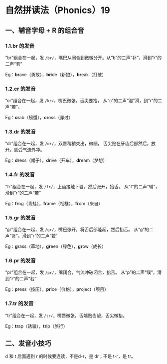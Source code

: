 # 自然拼读法（Phonics）19

## 一、辅音字母 + R 的组合音

### 1.1.br 的发音

“br”组合在一起，发 `/br/`，嘴巴从闭合到微微分开。从”b”的二声“补”，滑到”r”的二声“若”

Eg：**br**ave（勇敢），**br**ide（新娘），**br**eak（打破）

### 1.2.cr 的发音

“cr”组合在一起，发 `/kr/`，嘴巴微张，舌尖要抬， 从”c”的二声“渴”滑，到”r“的二声“若”。

Eg：**cr**ab（螃蟹），**cr**oss（穿过）

### 1.3.dr 的发音

“dr”组合在一起，发 `/dr/`，双唇稍稍突出，微圆， 舌尖贴在牙齿后部然后，放开。感受气流外冲。

Eg：**dr**ess（裙子），**dr**ive（开车），**dr**eam（梦想）

### 1.4.fr 的发音

“fr”组合在一起，发 `/fr/`，上齿接触下唇，然后张开，抬舌。 从”f”的二声“辅”，滑到”r”的二声“若”

Eg：**fr**og（青蛙），**fr**ame（相框），**fr**om（来自）

### 1.5.gr 的发音

“gr”组合在一起，发 `/ɡr/`，嘴巴张开，将舌后部隆起，然后抬舌。 从“g”的二声“哥”，滑到”r”的二声“若〞

Eg：**gr**ass（草地），**gr**een（绿色），**gr**ow（成长）

### 1.6.pr 的发音

“pr”组合在一起，发 `/pr/`，嘴闭合，气流冲破闭合，抬舌。 从“p”的二声“噗”，滑到”r”的二声“若”

Eg：**pr**ess（按压），**pr**ice（价格），**pr**oject（项目）

### 1.7.tr 的发音

“tr”组合在一起，发 `/tr/`，嘴唇微张，舌端贴齿龈，舌尖微抬。

Eg：**tr**ap（诱骗），**tr**ip（旅行）

## 二、发音小技巧

d 和 t 后面遇到 r 的时候要连读，不是d-r，是 dr；不是 t-r，是 tr。
